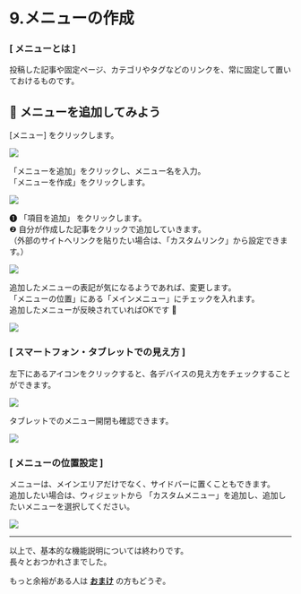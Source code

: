 # 9.メニューの作成

### [ メニューとは ]
投稿した記事や固定ページ、カテゴリやタグなどのリンクを、常に固定して置いておけるものです。

## :art: メニューを追加してみよう

[メニュー] をクリックします。

![](https://i.imgur.com/Z3Jyou2.png)

「メニューを追加」をクリックし、メニュー名を入力。  
「メニューを作成」をクリックします。

![](https://i.imgur.com/ROLXO8Z.png)

&#10102; 「項目を追加」 をクリックします。  
&#10103;  自分が作成した記事をクリックで追加していきます。  
（外部のサイトへリンクを貼りたい場合は、「カスタムリンク」から設定できます。）

![](https://i.imgur.com/RvSgHul.png)

追加したメニューの表記が気になるようであれば、変更します。  
「メニューの位置」にある「メインメニュー」にチェックを入れます。  
追加したメニューが反映されていればOKです :tada: 

![](https://i.imgur.com/sIka7HW.png)


### [ スマートフォン・タブレットでの見え方 ]

左下にあるアイコンをクリックすると、各デバイスの見え方をチェックすることができます。

![](https://i.imgur.com/kj68X7i.png)

タブレットでのメニュー開閉も確認できます。

![](https://i.imgur.com/7oy9D9P.png)


### [ メニューの位置設定 ]

メニューは、メインエリアだけでなく、サイドバーに置くこともできます。  
追加したい場合は、ウィジェットから 「カスタムメニュー」を追加し、追加したいメニューを選択してください。

![](https://i.imgur.com/tvAaDEn.png)


---

以上で、基本的な機能説明については終わりです。  
長々とおつかれさまでした。

もっと余裕がある人は **[おまけ](./hands_on_10.md)** の方もどうぞ。
